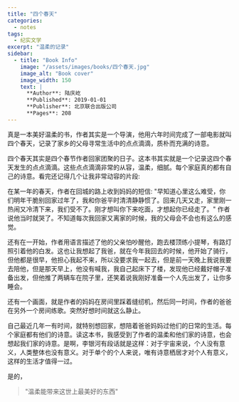 ```yaml
---
title: "四个春天"
categories:
  - notes
tags:
  - 纪实文学
excerpt: "温柔的记录"
sidebar:
  - title: "Book Info"
    image: "/assets/images/books/四个春天.jpg"
    image_alt: "Book cover"
    image_width: 150
    text: |
      **Author**: 陆庆屹
      **Published**: 2019-01-01  
      **Publisher**: 北京联合出版公司  
      **Pages**: 208
---
```


真是一本美好温柔的书，作者其实是一个导演，他用六年时间完成了一部电影就叫四个春天，记录了家乡的父母寻常生活中的点点滴滴，质朴而充满的诗意。

四个春天其实是四个春节作者回家团聚的日子。这本书其实就是一个记录这四个春天发生的点点滴滴。这些点点滴滴非常的从容，温柔，细腻。每个家庭真的都有自己的诗意。看完还记得几个让我非常动容的片段:

在某一年的春天，作者在回城的路上收到妈妈的短信: "早知道心里这么难受，你们明年干脆别回家过年了，我和你爸平时清清静静惯了。回来几天又走，家里刚一热闹又冷清下来，我们受不了。刚才想叫你下来吃面，才想起你已经走了。" 作者说他当时就哭了。不知道每次我回家又离家的时候，我的父母会不会也有这么的感觉。

还有在一开始，作者用语言描述了他的父亲怕吵醒他，跑去楼顶练小提琴，有路灯照引着他的白发。这也让我想起了我爸，就在今年我回去的时候，他开始了骑行，但他都是很早，他担心我起不来，所以没要求我一起去，但是前一天晚上我说我要去陪他，但是那天早上，他没有喊我，我自己起床下了楼，发现他已经戴好帽子准备出发，但他推了两辆车在院子里，还笑着说我刚好准备一个人先出发了，让你多睡会。

还有一个画面，就是作者的妈妈在房间里踩着缝纫机，然后同一时间，作者的爸爸在另外一个房间练歌。突然好想时间就这么静止。

自己最近几年一有时间，就特别想回家，想陪着爸爸妈妈过他们的日常的生活。每个家庭都有他们的诗意。读这本书，我感受到了作者的温柔和他们家的诗意，也会想起我们家的诗意。是啊，李银河有段话就是这样：对于宇宙来说，个人没有意义，人类整体也没有意义。对于单个的个人来说，唯有诗意栖居才对个人有意义，这样的生活才值得一过。

是的，
> "温柔能带来这世上最美好的东西"